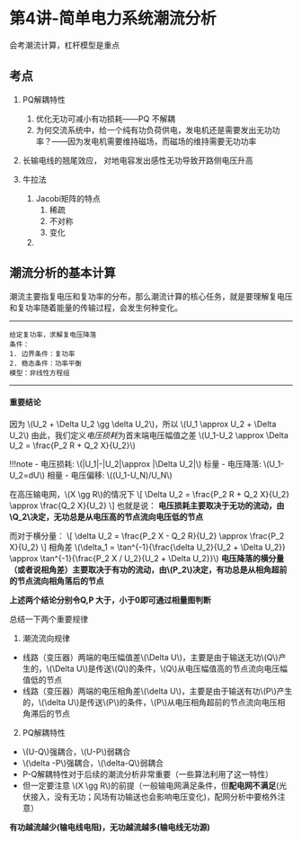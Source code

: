 # 第4讲-简单电力系统潮流分析

会考潮流计算，杠杆模型是重点

## 考点

1. PQ解耦特性
   1. 优化无功可减小有功损耗——PQ 不解耦
   2. 为何交流系统中，给一个纯有功负荷供电，发电机还是需要发出无功功率？——因为发电机需要维持磁场，而磁场的维持需要无功功率

2. 长输电线的翘尾效应， 对地电容发出感性无功导致开路侧电压升高
3. 牛拉法
   1. Jacobi矩阵的特点
      1. 稀疏
      2. 不对称
      3. 变化
   2.

## 潮流分析的基本计算

潮流主要指复电压和复功率的分布，那么潮流计算的核心任务，就是要理解复电压和复功率随着能量的传输过程，会发生何种变化。

---
    给定复功率，求解复电压降落
    条件：
    1. 边界条件：复功率
    2. 稳态条件：功率平衡
    模型：非线性方程组
---

#### 重要结论

因为 \\(U_2 + \Delta U_2 \gg \delta U_2\\)，所以 \\(U_1 \approx U_2 + \Delta U_2\\)
由此，我们定义*电压损耗*为首末端电压幅值之差 \\(U_1-U_2 \approx \Delta U_2 = \frac{P_2 R + Q_2 X}{U_2}\\)

!!!note
    - 电压损耗: \\(|U_1|-|U_2|\approx |\Delta U_2|\\)  标量
    - 电压降落: \\(U_1-U_2=dU\\) 相量
    - 电压偏移: \\((U_1-U_N)/U_N\\)

在高压输电网，\\(X \gg R\\)的情况下
\\[
\Delta U_2 = \frac{P_2 R + Q_2 X}{U_2} \approx \frac{Q_2 X}{U_2}
\\]
也就是说：
**电压损耗主要取决于无功的流动，由\\Q_2\\决定，无功总是从电压高的节点流向电压低的节点**

而对于横分量：
\\[
\delta U_2 = \frac{P_2 X - Q_2 R}{U_2} \approx \frac{P_2 X}{U_2}
\\]
相角差 \\(\delta_1 = \tan^{-1}{\frac{\delta U_2}{U_2 + \Delta U_2}} \approx \tan^{-1}{\frac{P_2 X / U_2}{U_2 + \Delta U_2}}\\)
**电压降落的横分量（或者说相角差）主要取决于有功的流动，由\\(P_2\\)决定，有功总是从相角超前的节点流向相角落后的节点**

**上述两个结论分别令Q,P 大于，小于0即可通过相量图判断**

总结一下两个重要规律

1. 潮流流向规律

- 线路（变压器）两端的电压幅值差\\(\Delta U\\)，主要是由于输送无功\\(Q\\)产生的，\\(\Delta U\\)是传送\\(Q\\)的条件，\\(Q\\)从电压幅值高的节点流向电压幅值低的节点
- 线路（变压器）两端的电压相角差\\(\delta U\\)，主要是由于输送有功\\(P\\)产生的，\\(\delta U\\)是传送\\(P\\)的条件，\\(P\\)从电压相角超前的节点流向电压相角滞后的节点

2. PQ解耦特性

- \\(U-Q\\)强耦合，\\(U-P\\)弱耦合
- \\(\delta -P\\)强耦合，\\(\delta-Q\\)弱耦合
- P-Q解耦特性对于后续的潮流分析非常重要（一些算法利用了这一特性）
- 但一定要注意 \\(X \gg R\\)的前提（一般输电网满足条件，但**配电网不满足**(光伏接入，没有无功；风场有功输送也会影响电压变化)，配网分析中要格外注意）

**有功越流越少(输电线电阻)，无功越流越多(输电线无功源)**
